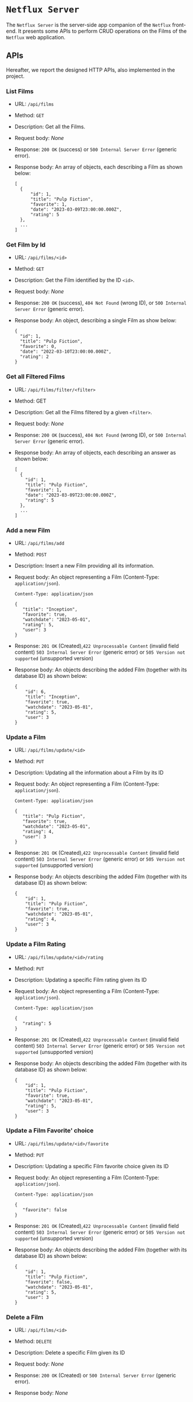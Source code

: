 # `Netflux Server`

The `Netflux Server` is the server-side app companion of the `Netflux` front-end. It presents some APIs to perform CRUD operations on the Films of the `Netflux` web application.

## APIs
Hereafter, we report the designed HTTP APIs, also implemented in the project.

### __List Films__

- URL: `/api/films`

- Method: `GET`

- Description: Get all the Films.

- Request body: _None_

- Response: `200 OK` (success) or `500 Internal Server Error` (generic error).

- Response body: An array of objects, each describing a Film as shown below:
    ```
    [
      {
          "id": 1,
          "title": "Pulp Fiction",
          "favorite": 1,
          "date": "2023-03-09T23:00:00.000Z",
          "rating": 5
      },
      ...
    ]   
  ```
  
### __Get Film by Id__

- URL: `/api/films/<id>`

- Method: `GET`

- Description: Get the Film identified by the ID `<id>`.

- Request body: _None_

- Response: `200 OK` (success), `404 Not Found` (wrong ID), or `500 Internal Server Error` (generic error).

- Response body: An object, describing a single Film as show below:
    ```
    {
      "id": 1,
      "title": "Pulp Fiction",
      "favorite": 0,
      "date": "2022-03-10T23:00:00.000Z",
      "rating": 2
    }
    ```


### __Get all Filtered Films__

- URL: `/api/films/filter/<filter>`

- Method: GET

- Description: Get all the Films filtered by a given `<filter>`.

- Request body: _None_

- Response: `200 OK` (success), `404 Not Found` (wrong ID), or `500 Internal Server Error` (generic error).

- Response body: An array of objects, each describing an answer as shown below:
    ```
    [
      {
        "id": 1,
        "title": "Pulp Fiction",
        "favorite": 1,
        "date": "2023-03-09T23:00:00.000Z",
        "rating": 5
      }, 
      ...
    ]
    ```

### __Add a new Film__

- URL: `/api/films/add`

- Method: `POST`

- Description: Insert a new Film providing all its information.

- Request body: An object representing a Film (Content-Type: `application/json`).
    ```
    Content-Type: application/json

    {
       "title": "Inception",
       "favorite": true,
       "watchdate": "2023-05-01",
       "rating": 5,
       "user": 3
    }
    ```

- Response: `201 OK` (Created),`422 Unprocessable Content` (invalid field content) `503 Internal Server Error` (generic error) or `505 Version not supported` (unsupported version)

- Response body: An objects describing the added Film (together with its database ID) as shown below:
    ```
    {
        "id": 6,
        "title": "Inception",
        "favorite": true,
        "watchdate": "2023-05-01",
        "rating": 5,
        "user": 3
    }
    ```

### __Update a Film__

- URL: `/api/films/update/<id>`

- Method: `PUT`

- Description: Updating all the information about a Film by its ID

- Request body: An object representing a Film (Content-Type: `application/json`).
    ```
    Content-Type: application/json

    {
       "title": "Pulp Fiction",
       "favorite": true,
       "watchdate": "2023-05-01",
       "rating": 4,
       "user": 3
    }
    ```

- Response: `201 OK` (Created),`422 Unprocessable Content` (invalid field content) `503 Internal Server Error` (generic error) or `505 Version not supported` (unsupported version)

- Response body: An objects describing the added Film (together with its database ID) as shown below:
    ```
    {
        "id": 1,
        "title": "Pulp Fiction",
        "favorite": true,
        "watchdate": "2023-05-01",
        "rating": 4,
        "user": 3
    }
    ```

### __Update a Film Rating__

- URL: `/api/films/update/<id>/rating`

- Method: `PUT`

- Description: Updating a specific Film rating given its ID

- Request body: An object representing a Film (Content-Type: `application/json`).
    ```
    Content-Type: application/json

    {
       "rating": 5
    }
    ```

- Response: `201 OK` (Created),`422 Unprocessable Content` (invalid field content) `503 Internal Server Error` (generic error) or `505 Version not supported` (unsupported version)

- Response body: An objects describing the added Film (together with its database ID) as shown below:
    ```
    {
        "id": 1,
        "title": "Pulp Fiction",
        "favorite": true,
        "watchdate": "2023-05-01",
        "rating": 5,
        "user": 3
    }
    ```

### __Update a Film Favorite' choice__

- URL: `/api/films/update/<id>/favorite`

- Method: `PUT`

- Description: Updating a specific Film favorite choice given its ID

- Request body: An object representing a Film (Content-Type: `application/json`).
    ```
    Content-Type: application/json

    {
       "favorite": false
    }
    ```

- Response: `201 OK` (Created),`422 Unprocessable Content` (invalid field content) `503 Internal Server Error` (generic error) or `505 Version not supported` (unsupported version)

- Response body: An objects describing the added Film (together with its database ID) as shown below:
    ```
    {
        "id": 1,
        "title": "Pulp Fiction",
        "favorite": false,
        "watchdate": "2023-05-01",
        "rating": 5,
        "user": 3
    }
    ```

### __Delete a Film__

- URL: `/api/films/<id>`

- Method: `DELETE`

- Description: Delete a specific Film given its ID

- Request body:  _None_

- Response: `200 OK` (Created) or `500 Internal Server Error` (generic error).

- Response body: _None_

